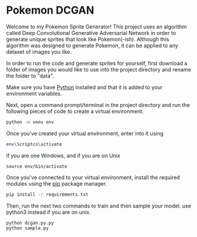 # Pokemon DCGAN

Welcome to my Pokemon Sprite Generator!
This project uses an algorithm called Deep Convolutional Generative Adversarial Network in order to generate unique sprites that look like Pokemon(-ish). Although
this algorithm was designed to generate Pokemon, it can be applied to any dataset
of images you like.

In order to run the code and generate sprites for yourself, first download a folder of images you would like to use into the project directory and rename the folder to "data".

Make sure you have [Python](python.org) installed and that it is added to your environment variables.

Next, open a command prompt/terminal in the project directory and run the following pieces of code to create a virtual environment.

```bash
python -m venv env
```

Once you've created your virtual environment, enter into it using

```bash
env\Scriptcs\activate
```

if you are one Windows, and if you are on Unix

```
source env/bin/activate
```

Once you've connected to your virtual environment, install the required modules using the [pip](https://pip.pypa.io/en/stable/) package manager.

```bash
pip install -r requirements.txt
```

Then, run the next two commands to train and then sample your model. use python3 instead if you are on unix.

```bash
python dcgan.py.py
python sample.py
```
